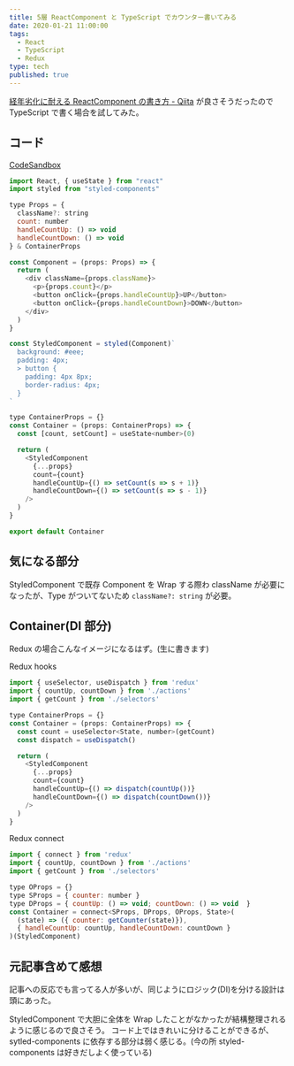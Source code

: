 ```yaml
---
title: 5層 ReactComponent と TypeScript でカウンター書いてみる
date: 2020-01-21 11:00:00
tags:
  - React
  - TypeScript
  - Redux
type: tech
published: true
---
```


[経年劣化に耐える ReactComponent の書き方 \- Qiita](https://qiita.com/Takepepe/items/41e3e7a2f612d7eb094a#comment-9e55cb6f442777882e65)
が良さそうだったので TypeScript で書く場合を試してみた。

## コード

[CodeSandbox](https://codesandbox.io/s/typescript-react-5layer-sczy6)

```js
import React, { useState } from "react"
import styled from "styled-components"

type Props = {
  className?: string
  count: number
  handleCountUp: () => void
  handleCountDown: () => void
} & ContainerProps

const Component = (props: Props) => {
  return (
    <div className={props.className}>
      <p>{props.count}</p>
      <button onClick={props.handleCountUp}>UP</button>
      <button onClick={props.handleCountDown}>DOWN</button>
    </div>
  )
}

const StyledComponent = styled(Component)`
  background: #eee;
  padding: 4px;
  > button {
    padding: 4px 8px;
    border-radius: 4px;
  }
`

type ContainerProps = {}
const Container = (props: ContainerProps) => {
  const [count, setCount] = useState<number>(0)

  return (
    <StyledComponent
      {...props}
      count={count}
      handleCountUp={() => setCount(s => s + 1)}
      handleCountDown={() => setCount(s => s - 1)}
    />
  )
}

export default Container
```

## 気になる部分

StyledComponent で既存 Component を Wrap する際わ className が必要になったが、Type がついてないため
`className?: string` が必要。

## Container(DI 部分)

Redux の場合こんなイメージになるはず。(生に書きます)

Redux hooks

```js
import { useSelector, useDispatch } from 'redux'
import { countUp, countDown } from './actions'
import { getCount } from './selectors'

type ContainerProps = {}
const Container = (props: ContainerProps) => {
  const count = useSelector<State, number>(getCount)
  const dispatch = useDispatch()

  return (
    <StyledComponent
      {...props}
      count={count}
      handleCountUp={() => dispatch(countUp())}
      handleCountDown={() => dispatch(countDown())}
    />
  )
}
```

Redux connect

```js
import { connect } from 'redux'
import { countUp, countDown } from './actions'
import { getCount } from './selectors'

type OProps = {}
type SProps = { counter: number }
type DProps = { countUp: () => void; countDown: () => void  }
const Container = connect<SProps, DProps, OProps, State>(
  (state) => ({ counter: getCounter(state)}),
  { handleCountUp: countUp, handleCountDown: countDown }
)(StyledComponent)

```

## 元記事含めて感想

記事への反応でも言ってる人が多いが、同じようにロジック(DI)を分ける設計は頭にあった。

StyledComponent で大胆に全体を Wrap したことがなかったが結構整理されるように感じるので良さそう。
コード上ではきれいに分けることができるが、sytled-components に依存する部分は弱く感じる。(今の所 styled-components は好きだしよく使っている)
